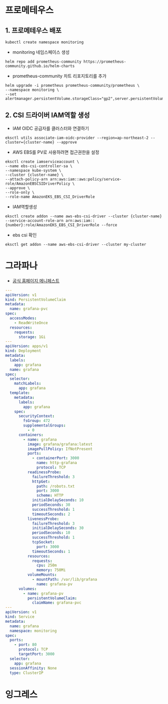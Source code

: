 # 프로메테우스

## 1. 프로메테우스 배포

  ``` kubectl create namespace monitoring ```

  - monitoring 네임스페이스 생성
    
  ``` helm repo add prometheus-community https://prometheus-community.github.io/helm-charts ```

  - prometheus-community 차트 리포지토리를 추가
    
  ```
  helm upgrade -i prometheus prometheus-community/prometheus \
  --namespace monitoring \
  --set alertmanager.persistentVolume.storageClass="gp2",server.persistentVolume.storageClass="gp2"
  ```

## 2. CSI 드라이버 IAM역할 생성

  - IAM OIDC 공급자를 클러스터와 연결하기

  ``` eksctl utils associate-iam-oidc-provider --region=ap-northeast-2 --cluster={cluster-name} --approve ```
  
  - AWS EBS를 PV로 사용하려면 접근권한을 설정
    
  ```
  eksctl create iamserviceaccount \
  --name ebs-csi-controller-sa \
  --namespace kube-system \
  --cluster {cluster-name} \
  --attach-policy-arn arn:aws:iam::aws:policy/service-role/AmazonEBSCSIDriverPolicy \
  --approve \
  --role-only \
  --role-name AmazonEKS_EBS_CSI_DriverRole
  ```

  - IAM역할생성

  ```
  eksctl create addon --name aws-ebs-csi-driver --cluster {cluster-name} --service-account-role-arn arn:aws:iam::{number}:role/AmazonEKS_EBS_CSI_DriverRole --force
  ```

  - ebs csi 확인
    
  ``` eksctl get addon --name aws-ebs-csi-driver --cluster my-cluster ```
  
# 그라파나

  - [공식 홈페이지 메니페스트](https://grafana.com/docs/grafana/latest/setup-grafana/installation/kubernetes/)

``` yaml
---
apiVersion: v1
kind: PersistentVolumeClaim
metadata:
  name: grafana-pvc
spec:
  accessModes:
    - ReadWriteOnce
  resources:
    requests:
      storage: 1Gi
---
apiVersion: apps/v1
kind: Deployment
metadata:
  labels:
    app: grafana
  name: grafana
spec:
  selector:
    matchLabels:
      app: grafana
  template:
    metadata:
      labels:
        app: grafana
    spec:
      securityContext:
        fsGroup: 472
        supplementalGroups:
          - 0
      containers:
        - name: grafana
          image: grafana/grafana:latest
          imagePullPolicy: IfNotPresent
          ports:
            - containerPort: 3000
              name: http-grafana
              protocol: TCP
          readinessProbe:
            failureThreshold: 3
            httpGet:
              path: /robots.txt
              port: 3000
              scheme: HTTP
            initialDelaySeconds: 10
            periodSeconds: 30
            successThreshold: 1
            timeoutSeconds: 2
          livenessProbe:
            failureThreshold: 3
            initialDelaySeconds: 30
            periodSeconds: 10
            successThreshold: 1
            tcpSocket:
              port: 3000
            timeoutSeconds: 1
          resources:
            requests:
              cpu: 250m
              memory: 750Mi
          volumeMounts:
            - mountPath: /var/lib/grafana
              name: grafana-pv
      volumes:
        - name: grafana-pv
          persistentVolumeClaim:
            claimName: grafana-pvc
---
apiVersion: v1
kind: Service
metadata:
  name: grafana
  namespace: monitoring
spec:
  ports:
    - port: 80
      protocol: TCP
      targetPort: 3000
  selector:
    app: grafana
  sessionAffinity: None
  type: ClusterIP
```

# 잉그레스
